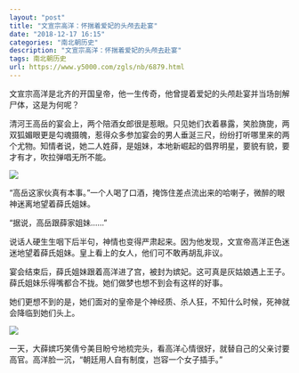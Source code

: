 ```yaml
---
layout: "post"
title: "文宣宗高洋：怀揣着爱妃的头颅去赴宴"
date: "2018-12-17 16:15"
categories: "南北朝历史"
description: "文宣宗高洋：怀揣着爱妃的头颅去赴宴"
tags: 南北朝历史
url: https://www.y5000.com/zgls/nb/6879.html
---
```






文宣宗高洋是北齐的开国皇帝，他一生传奇，他曾提着爱妃的头颅赴宴并当场剖解尸体，这是为何呢？

清河王高岳的宴会上，两个陪酒女郎很是惹眼。只见她们衣着暴露，笑脸旖旎，两双狐媚眼更是勾魂摄魄，惹得众多参加宴会的男人垂涎三尺，纷纷打听哪里来的两个尤物。知情者说，她二人姓薛，是姐妹，本地新崛起的倡界明星，要貌有貌，要才有才，吹拉弹唱无所不能。

![](https://img.y5000.com/uploads/allimg/161209/10143Q604-0.jpg)

“高岳这家伙真有本事。”一个人喝了口酒，掩饰住差点流出来的哈喇子，微醉的眼神迷离地望着薛氏姐妹。

“据说，高岳跟薛家姐妹……”

说话人硬生生咽下后半句，神情也变得严肃起来。因为他发现，文宣帝高洋正色迷迷地望着薛氏姐妹。皇上看上的女人，他们可不敢再胡乱非议。

宴会结束后，薛氏姐妹跟着高洋进了宫，被封为嫔妃。这可真是灰姑娘遇上王子。薛氏姐妹乐得嘴都合不拢。她们做梦也想不到会有这样的好事。

她们更想不到的是，她们面对的皇帝是个神经质、杀人狂，不知什么时候，死神就会降临到她们头上。

![](https://img.y5000.com/uploads/allimg/161209/10143VR4-1.jpg)

一天，大薛嫔巧笑倩兮美目盼兮地梳完头，看高洋心情很好，就替自己的父亲讨要高官。高洋脸一沉，“朝廷用人自有制度，岂容一个女子插手。”
